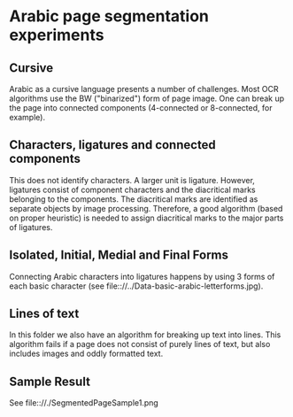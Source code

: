 # Arabic page segmentation experiments

## Cursive
Arabic as a cursive language presents a number of challenges.  Most
OCR algorithms use the BW ("binarized") form of page image.  One can
break up the page into connected components (4-connected or
8-connected, for example).

## Characters, ligatures and connected components
This does not identify characters. A larger unit is ligature. However,
ligatures consist of component characters and the diacritical marks
belonging to the components. The diacritical marks are identified as
separate objects by image processing. Therefore, a good algorithm
(based on proper heuristic) is needed to assign diacritical marks to
the major parts of ligatures.

## Isolated, Initial, Medial and Final Forms
Connecting Arabic characters into ligatures happens by using 3 forms
of each basic character (see file:://../Data-basic-arabic-letterforms.jpg).


## Lines of text
In this folder we also have an algorithm for breaking up text into
lines.  This algorithm fails if a page does not consist of purely
lines of text, but also includes images and oddly formatted text.

## Sample Result

See file:://./SegmentedPageSample1.png